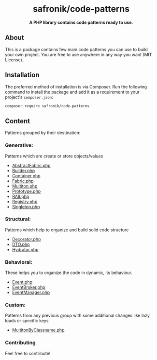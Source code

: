 <h1 align="center">safronik/code-patterns</h1>
<p align="center">
    <strong>A PHP library contains code patterns ready to use.</strong>
</p>
<p align="center">
    <!--a href="https://php.net"><img src="https://img.shields.io/packagist/php-v/ramsey/uuid.svg?style=flat-square&colorB=%238892BF" alt="PHP Programming Language"></a>
    <a href="https://github.com/ramsey/uuid/blob/4.x/LICENSE"><img src="https://img.shields.io/packagist/l/ramsey/uuid.svg?style=flat-square&colorB=darkcyan" alt="Read License"></a>
    <a href="https://github.com/ramsey/uuid/actions/workflows/continuous-integration.yml"><img src="https://img.shields.io/github/actions/workflow/status/ramsey/uuid/continuous-integration.yml?branch=4.x&logo=github&style=flat-square" alt="Build Status"></a>
    <a href="https://app.codecov.io/gh/ramsey/uuid/branch/4.x"><img src="https://img.shields.io/codecov/c/github/ramsey/uuid/4.x?label=codecov&logo=codecov&style=flat-square" alt="Codecov Code Coverage"></a>
    <a href="https://shepherd.dev/github/ramsey/uuid"><img src="https://img.shields.io/endpoint?style=flat-square&url=https%3A%2F%2Fshepherd.dev%2Fgithub%2Framsey%2Fuuid%2Fcoverage" alt="Psalm Type Coverage"></a-->
</p>

## About

This is a package contains few main code patterns you can use to build your own project. You are free to use anywhere in any way you want (MIT License).

## Installation

The preferred method of installation is via Composer. Run the following
command to install the package and add it as a requirement to your project's
`composer.json`:

```bash
composer require safronik/code-patterns
```

## Content

Patterns grouped by their destination:

### Generative:

Patterns which are create or store objects/values

- [AbstractFabric.php](src%2FGenerative%2FAbstractFabric.php)
- [Builder.php](src%2FGenerative%2FBuilder.php)
- [Container.php](src%2FGenerative%2FContainer.php)
- [Fabric.php](src%2FGenerative%2FFabric.php)
- [Multiton.php](src%2FGenerative%2FMultiton.php)
- [Prototype.php](src%2FGenerative%2FPrototype.php)
- [RAII.php](src%2FGenerative%2FRAII.php)
- [Registry.php](src%2FGenerative%2FRegistry.php)
- [Singleton.php](src%2FGenerative%2FSingleton.php)

### Structural:

Patterns which help to organize and build solid code structure

- [Decorator.php](src%2FStructural%2FDecorator.php)
- [DTO.php](src%2FStructural%2FDTO.php)
- [Hydrator.php](src%2FStructural%2FHydrator.php)

### Behavioral:

These helps you to organize the code in dynamic, its behaviour.

- [Event.php](src%2FBehavioral%2FEvent.php)
- [EventBroker.php](src%2FBehavioral%2FEventBroker.php)
- [EventManager.php](src%2FBehavioral%2FEventManager.php)

### Custom:

Patterns from any previous group with some additional changes like lazy loads or specific keys 

- [MultitonByClassname.php](src%2FCustom%2FMultitonByClassname.php)

### Contributing

Feel free to contribute!